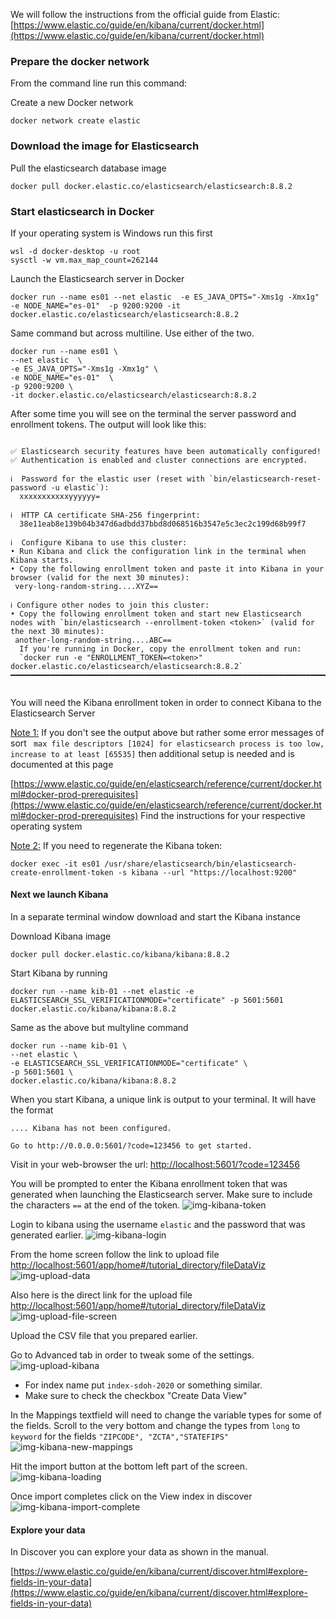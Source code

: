 
We will follow the instructions from the official guide from Elastic:
[https://www.elastic.co/guide/en/kibana/current/docker.html](https://www.elastic.co/guide/en/kibana/current/docker.html)


### Prepare the docker network

From the command line run this command:

Create a new Docker network
```shell
docker network create elastic
```
### Download the image for Elasticsearch

Pull the elasticsearch database image
````shell
docker pull docker.elastic.co/elasticsearch/elasticsearch:8.8.2
````
### Start elasticsearch in Docker

If your operating system is Windows run this first
````shell
wsl -d docker-desktop -u root
sysctl -w vm.max_map_count=262144
````
Launch the Elasticsearch server in Docker
```shell
docker run --name es01 --net elastic  -e ES_JAVA_OPTS="-Xms1g -Xmx1g" -e NODE_NAME="es-01"  -p 9200:9200 -it docker.elastic.co/elasticsearch/elasticsearch:8.8.2
```
Same command but across multiline. Use either of the two.
```shell
docker run --name es01 \
--net elastic  \
-e ES_JAVA_OPTS="-Xms1g -Xmx1g" \
-e NODE_NAME="es-01"  \
-p 9200:9200 \
-it docker.elastic.co/elasticsearch/elasticsearch:8.8.2
```

After some time you  will see on the terminal the server password and enrollment tokens.
The output will look like this:
````shell

✅ Elasticsearch security features have been automatically configured!
✅ Authentication is enabled and cluster connections are encrypted.

ℹ️  Password for the elastic user (reset with `bin/elasticsearch-reset-password -u elastic`):
  xxxxxxxxxxxyyyyyy=

ℹ️  HTTP CA certificate SHA-256 fingerprint:
  38e11eab8e139b04b347d6adbdd37bbd8d068516b3547e5c3ec2c199d68b99f7

ℹ️  Configure Kibana to use this cluster:
• Run Kibana and click the configuration link in the terminal when Kibana starts.
• Copy the following enrollment token and paste it into Kibana in your browser (valid for the next 30 minutes):
 very-long-random-string....XYZ==  

ℹ️ Configure other nodes to join this cluster:
• Copy the following enrollment token and start new Elasticsearch nodes with `bin/elasticsearch --enrollment-token <token>` (valid for the next 30 minutes):
 another-long-random-string....ABC== 
  If you're running in Docker, copy the enrollment token and run:
  `docker run -e "ENROLLMENT_TOKEN=<token>" docker.elastic.co/elasticsearch/elasticsearch:8.8.2`
━━━━━━━━━━━━━━━━━━━━━━━━━━━━━━━━━━━━━━━━━━━━━━━━━━━━━━━━━━━━━━━━━━━━━━━━━━━━━━━━━━━━━━━━━━━━━━━━━━
  
````

You will need the Kibana enrollment token in order to connect Kibana to the Elasticsearch Server

<ins>Note 1:</ins> If you don't see the output above but rather some error messages  of sort ` max file descriptors [1024] for elasticsearch process is too low, increase to at least [65535]` then 
additional setup is needed and is documented at this page

[https://www.elastic.co/guide/en/elasticsearch/reference/current/docker.html#docker-prod-prerequisites](https://www.elastic.co/guide/en/elasticsearch/reference/current/docker.html#docker-prod-prerequisites)
Find the instructions for your respective operating system

<ins>Note 2:</ins>
If you need to regenerate the Kibana token:
```shell
docker exec -it es01 /usr/share/elasticsearch/bin/elasticsearch-create-enrollment-token -s kibana --url "https://localhost:9200"
```

 
#### Next we launch Kibana 
In a separate terminal window download and start the Kibana instance 

Download Kibana image
```shell
docker pull docker.elastic.co/kibana/kibana:8.8.2
```
Start Kibana by running 
```shell
docker run --name kib-01 --net elastic -e ELASTICSEARCH_SSL_VERIFICATIONMODE="certificate" -p 5601:5601 docker.elastic.co/kibana/kibana:8.8.2
```
Same as the above but multyline command
```shell
docker run --name kib-01 \
--net elastic \
-e ELASTICSEARCH_SSL_VERIFICATIONMODE="certificate" \
-p 5601:5601 \
docker.elastic.co/kibana/kibana:8.8.2
```

When you start Kibana, a unique link is output to your terminal.
It will have the format
```shell
.... Kibana has not been configured.

Go to http://0.0.0.0:5601/?code=123456 to get started.
```
Visit in your web-browser the url:
[http://localhost:5601/?code=123456](http://localhost:5601/?code=123456)

You will be prompted to enter the Kibana enrollment token that was generated when launching the Elasticsearch server.
Make sure to include the characters ```==``` at the end of the token.
![img-kibana-token](OneDrive/Documents/HLTH/MSAI339-NoSQL/ELK/Kibana-enrollment-Elastic.png)

Login to kibana using the username `elastic` and the password that was generated earlier. 
![img-kibana-login](OneDrive/Documents/HLTH/MSAI339-NoSQL/ELK/Kibana-login-Elastic.png)

From the home screen follow the link to upload file
[http://localhost:5601/app/home#/tutorial_directory/fileDataViz](http://localhost:5601/app/home#/tutorial_directory/fileDataViz)
![img-upload-data](OneDrive/Documents/HLTH/MSAI339-NoSQL/ELK/Kibana-Upload-file.png)

Also here is the direct link for the upload file
[http://localhost:5601/app/home#/tutorial_directory/fileDataViz](http://localhost:5601/app/home#/tutorial_directory/fileDataViz)
![img-upload-file-screen](OneDrive/Documents/HLTH/MSAI339-NoSQL/ELK/Kibana-Upload-file-screen.png)

Upload the CSV file that you prepared earlier.

Go to Advanced tab in order to tweak some of the settings.
![img-upload-kibana](OneDrive/Documents/HLTH/MSAI339-NoSQL/ELK/Kibana-upload-advanced-settings.png)
- For index name put `index-sdoh-2020` or something similar.
- Make sure to check the checkbox "Create Data View"

In the Mappings textfield will need to change the variable types for some of the fields.
Scroll to the very bottom and change the types from `long` to `keyword`  for the fields 
`"ZIPCODE", "ZCTA","STATEFIPS"`
![img-kibana-new-mappings](OneDrive/Documents/HLTH/MSAI339-NoSQL/ELK/Kibana-new-mappings.png)

Hit the import button at the bottom left part of the screen.
![img-kibana-loading](OneDrive/Documents/HLTH/MSAI339-NoSQL/ELK/Kibana-load-progress.png)

Once import completes click on the View index in discover 
![img-kibana-import-complete](OneDrive/Documents/HLTH/MSAI339-NoSQL/ELK/Kibana-upload-complete.png)

#### Explore your data
In Discover you can explore your data as shown in the manual.


[https://www.elastic.co/guide/en/kibana/current/discover.html#explore-fields-in-your-data](https://www.elastic.co/guide/en/kibana/current/discover.html#explore-fields-in-your-data)
